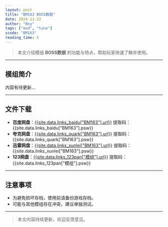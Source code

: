 ```yaml
---
layout: post
title: "BM163 BOSS数据"
date: 2024-11-22
author: "Bny"
tags: ["mod", "tune"]
scode: "BM163"
reading_time: 5
---
```


> 本文介绍模组 **BOSS数据** 的功能与特点，帮助玩家快速了解并使用。

---

## 模组简介

内容有待更新...

---

## 文件下载
- **百度网盘**：[{{site.data.links_baidu["BM163"].url}}]({{site.data.links_baidu["BM163"].url}}) 提取码：{{site.data.links_baidu["BM163"].psw}}
- **夸克网盘**：[{{site.data.links_quark["BM163"].url}}]({{site.data.links_quark["BM163"].url}}) 提取码：{{site.data.links_quark["BM163"].psw}}
- **迅雷网盘**：[{{site.data.links_xunlei["BM163"].url}}]({{site.data.links_xunlei["BM163"].url}}) 提取码：{{site.data.links_xunlei["BM163"].psw}}
- **123网盘**：[{{site.data.links_123pan["模组"].url}}]({{site.data.links_123pan["模组"].url}}) 提取码：{{site.data.links_123pan["模组"].psw}}

---

## 注意事项
- 为避免损坏存档，使用前请备份游戏存档。
- 可能与其他模组存在冲突，建议单独测试。

---

> 本文内容持续更新，欢迎反馈意见。
